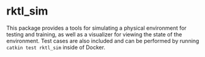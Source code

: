 # rktl_sim

This package provides a tools for simulating a physical environment for
testing and training, as well as a visualizer for viewing the state of the
environment. Test cases are also included and can be performed by running
`catkin test rktl_sim` inside of Docker.
